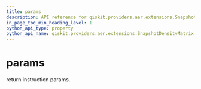 ```yaml
---
title: params
description: API reference for qiskit.providers.aer.extensions.SnapshotDensityMatrix.params
in_page_toc_min_heading_level: 1
python_api_type: property
python_api_name: qiskit.providers.aer.extensions.SnapshotDensityMatrix.params
---
```


# params

return instruction params.

